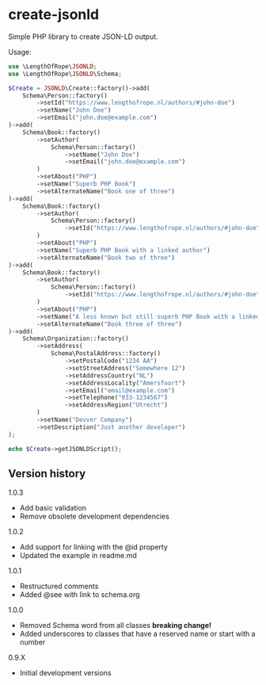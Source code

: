 # create-jsonld

Simple PHP library to create JSON-LD output.

Usage:
```php
use \LengthOfRope\JSONLD;
use \LengthOfRope\JSONLD\Schema;

$Create = JSONLD\Create::factory()->add(
    Schema\Person::factory()
        ->setId("https://www.lengthofrope.nl/authors/#john-doe")
        ->setName("John Doe")
        ->setEmail("john.doe@example.com")
)->add(
    Schema\Book::factory()
        ->setAuthor(
            Schema\Person::factory()
                ->setName("John Doe")
                ->setEmail("john.doe@example.com")
        )
        ->setAbout("PHP")
        ->setName("Superb PHP Book")
        ->setAlternateName("Book one of three")
)->add(
    Schema\Book::factory()
        ->setAuthor(
            Schema\Person::factory()
                ->setId("https://www.lengthofrope.nl/authors/#john-doe")
        )
        ->setAbout("PHP")
        ->setName("Superb PHP Book with a linked author")
        ->setAlternateName("Book two of three")
)->add(
    Schema\Book::factory()
        ->setAuthor(
            Schema\Person::factory()
                ->setId("https://www.lengthofrope.nl/authors/#john-doe")
        )
        ->setAbout("PHP")
        ->setName("A less known but still superb PHP Book with a linked author")
        ->setAlternateName("Book three of three")
)->add(
    Schema\Organization::factory()
        ->setAddress(
            Schema\PostalAddress::factory()
                ->setPostalCode("1234 AA")
                ->setStreetAddress("Somewhere 12")
                ->setAddressCountry("NL")
                ->setAddressLocality("Amersfoort")
                ->setEmail("email@example.com")
                ->setTelephone("033-1234567")
                ->setAddressRegion("Utrecht")
        )
        ->setName("Devver Company")
        ->setDescription("Just another developer")
);

echo $Create->getJSONLDScript();
```

## Version history
1.0.3

- Add basic validation
- Remove obsolete development dependencies

1.0.2

- Add support for linking with the @id property
- Updated the example in readme.md

1.0.1
- Restructured comments
- Added @see with link to schema.org

1.0.0

- Removed Schema word from all classes **breaking change!**
- Added underscores to classes that have a reserved name or start with a number

0.9.X

- Initial development versions